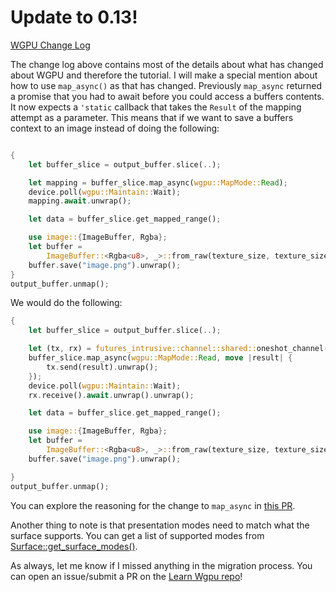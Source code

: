 # Update to 0.13!

[WGPU Change Log](https://github.com/gfx-rs/wgpu/blob/master/CHANGELOG.md#wgpu-013-2022-06-30)

The change log above contains most of the details about what has changed about WGPU and therefore the tutorial. I will make a special mention about how to use `map_async()` as that has changed. Previously `map_async` returned a promise that you had to await before you could access a buffers contents. It now expects a `'static` callback that takes the `Result` of the mapping attempt as a parameter. This means that if we want to save a buffers context to an image instead of doing the following:


```rust

{
    let buffer_slice = output_buffer.slice(..);

    let mapping = buffer_slice.map_async(wgpu::MapMode::Read);
    device.poll(wgpu::Maintain::Wait);
    mapping.await.unwrap();

    let data = buffer_slice.get_mapped_range();

    use image::{ImageBuffer, Rgba};
    let buffer =
        ImageBuffer::<Rgba<u8>, _>::from_raw(texture_size, texture_size, data).unwrap();
    buffer.save("image.png").unwrap();
}
output_buffer.unmap();
```

We would do the following:

```rust
{
    let buffer_slice = output_buffer.slice(..);

    let (tx, rx) = futures_intrusive::channel::shared::oneshot_channel();
    buffer_slice.map_async(wgpu::MapMode::Read, move |result| {
        tx.send(result).unwrap();
    });
    device.poll(wgpu::Maintain::Wait);
    rx.receive().await.unwrap().unwrap();

    let data = buffer_slice.get_mapped_range();

    use image::{ImageBuffer, Rgba};
    let buffer =
        ImageBuffer::<Rgba<u8>, _>::from_raw(texture_size, texture_size, data).unwrap();
    buffer.save("image.png").unwrap();

}
output_buffer.unmap();
```

You can explore the reasoning for the change to `map_async` in [this PR](https://github.com/gfx-rs/wgpu/pull/2698).

Another thing to note is that presentation modes need to match what the surface supports. You can get a list of supported modes from [Surface::get_surface_modes()](https://docs.rs/wgpu/latest/wgpu/struct.Surface.html#method.get_supported_modes).

As always, let me know if I missed anything in the migration process. You can open an issue/submit a PR on the [Learn Wgpu repo](https://github.com/sotrh/learn-wgpu)!